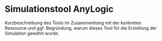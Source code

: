 # Simulationstool AnyLogic
Kurzbeschreibung des Tools im Zusammenhang mit der konkreten Ressource und ggf. Begründung, warum dieses Tool für die Erstellung der Simulation gewählt wurde.
